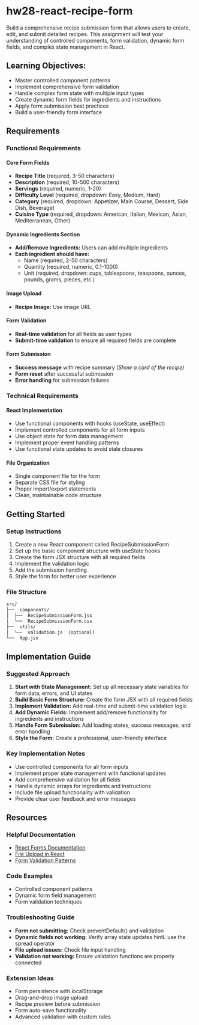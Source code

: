 # hw28-react-recipe-form
Build a comprehensive recipe submission form that allows users to create, edit, and submit detailed recipes. This assignment will test your understanding of controlled components, form validation, dynamic form fields, and complex state management in React.

## Learning Objectives:

-   Master controlled component patterns
-   Implement comprehensive form validation
-   Handle complex form state with multiple input types
-   Create dynamic form fields for ingredients and instructions
-   Apply form submission best practices
-   Build a user-friendly form interface

## Requirements

### Functional Requirements

#### Core Form Fields

-   **Recipe Title** (required, 3-50 characters)
-   **Description** (required, 10-500 characters)
-   **Servings** (required, numeric, 1-20)
-   **Difficulty Level** (required, dropdown: Easy, Medium, Hard)
-   **Category** (required, dropdown: Appetizer, Main Course, Dessert, Side Dish, Beverage)
-   **Cuisine Type** (required, dropdown: American, Italian, Mexican, Asian, Mediterranean, Other)

#### Dynamic Ingredients Section

-   **Add/Remove Ingredients:** Users can add multiple ingredients
-   **Each ingredient should have:**
    -   Name (required, 2-50 characters)
    -   Quantity (required, numeric, 0.1-1000)
    -   Unit (required, dropdown: cups, tablespoons, teaspoons, ounces, pounds, grams, pieces, etc.)

#### Image Upload

-   **Recipe Image:** Use image URL

#### Form Validation

-   **Real-time validation** for all fields as user types
-   **Submit-time validation** to ensure all required fields are complete

#### Form Submission

-   **Success message** with recipe summary *(Show a card of the recipe)*
-   **Form reset** after successful submission
-   **Error handling** for submission failures

### Technical Requirements

#### React Implementation

-   Use functional components with hooks (useState, useEffect)
-   Implement controlled components for all form inputs
-   Use object state for form data management
-   Implement proper event handling patterns
-   Use functional state updates to avoid stale closures

#### File Organization

-   Single component file for the form
-   Separate CSS file for styling
-   Proper import/export statements
-   Clean, maintainable code structure

## Getting Started

### Setup Instructions

1.  Create a new React component called RecipeSubmissionForm
2.  Set up the basic component structure with useState hooks
3.  Create the form JSX structure with all required fields
4.  Implement the validation logic
5.  Add the submission handling
6.  Style the form for better user experience

### File Structure

```txt
src/
├──  components/
│  ├──  RecipeSubmissionForm.jsx
│  └──  RecipeSubmissionForm.css
├──  utils/
│  └──  validation.js  (optional)
└──  App.jsx
```
## Implementation Guide

### Suggested Approach

1.  **Start with State Management:** Set up all necessary state variables for form data, errors, and UI states
2.  **Build Basic Form Structure:** Create the form JSX with all required fields
3.  **Implement Validation:** Add real-time and submit-time validation logic
4.  **Add Dynamic Fields:** Implement add/remove functionality for ingredients and instructions
5.  **Handle Form Submission:** Add loading states, success messages, and error handling
6.  **Style the Form:** Create a professional, user-friendly interface

### Key Implementation Notes

-   Use controlled components for all form inputs
-   Implement proper state management with functional updates
-   Add comprehensive validation for all fields
-   Handle dynamic arrays for ingredients and instructions
-   Include file upload functionality with validation
-   Provide clear user feedback and error messages

## Resources

### Helpful Documentation

-   [React Forms Documentation](https://reactjs.org/docs/forms.html)
-   [File Upload in React](https://reactjs.org/docs/forms.html#the-file-input-tag)
-   [Form Validation Patterns](https://developer.mozilla.org/en-US/docs/Learn/Forms/Form_validation)

### Code Examples

-   Controlled component patterns
-   Dynamic form field management
-   Form validation techniques

### Troubleshooting Guide

-   **Form not submitting:** Check preventDefault() and validation
-   **Dynamic fields not working:** Verify array state updates hintL use the spread operator
-   **File upload issues:** Check file input handling
-   **Validation not working:** Ensure validation functions are properly connected

### Extension Ideas

-   Form persistence with localStorage
-   Drag-and-drop image upload
-   Recipe preview before submission
-   Form auto-save functionality
-   Advanced validation with custom rules